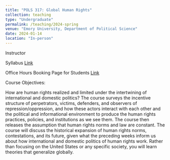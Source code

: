 ```yaml
---
title: "POLS 317: Global Human Rights"
collection: teaching
type: "Undergraduate"
permalink: /teaching/2024-spring
venue: "Emory University, Department of Political Science"
date: 2024-01-14
location: "In-person"
---
```




Instructor

Syllabus [Link](https://www.dropbox.com/scl/fi/ma0o91pu089uhhato2wso/JK_syllabus_317_v010224.pdf?rlkey=vi0lrt2pakn7jepre1avlcuev&dl=0)

Office Hours Booking Page for Students [Link](https://outlook.office365.com/owa/calendar/POLS317OfficeHours@mscloud.emory.net/bookings/)

Course Objectives:

How are human rights realized and limited under the intertwining of international and domestic politics? The course surveys the incentive structure of perpetrators, victims, defenders, and observers of repression/oppression, and how these actors interact with each other and the political and informational environment to produce the human rights practices, policies, and institutions as we see them. The course then releases the assumption that human rights norms and law are constant. The course will discuss the historical expansion of human rights norms, contestations, and its future, given what the preceding weeks inform us about how international and domestic politics of human rights work. Rather than focusing on the United States or any specific society, you will learn theories that generalize globally.

